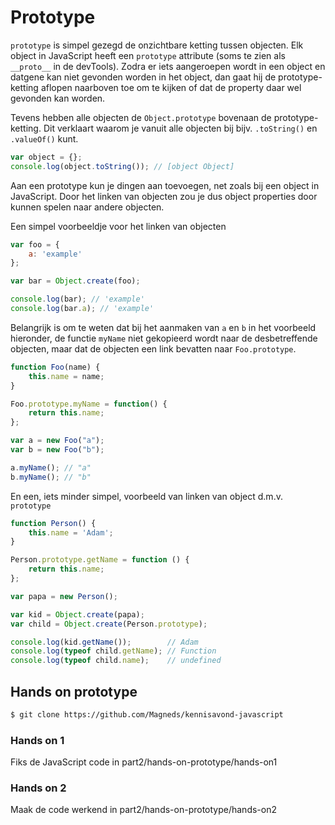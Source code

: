 # Prototype

`prototype` is simpel gezegd de onzichtbare ketting tussen objecten. Elk object in JavaScript heeft een `prototype` attribute (soms te zien als `__proto__` in de devTools). Zodra er iets aangeroepen wordt in een object en datgene kan niet gevonden worden in het object, dan gaat hij de prototype-ketting aflopen naarboven toe om te kijken of dat de property daar wel gevonden kan worden.

Tevens hebben alle objecten de `Object.prototype` bovenaan de prototype-ketting. Dit verklaart waarom je vanuit alle objecten bij bijv. `.toString()` en `.valueOf()` kunt.

```javascript
var object = {};
console.log(object.toString()); // [object Object]
```

Aan een prototype kun je dingen aan toevoegen, net zoals bij een object in JavaScript. Door het linken van objecten zou je dus object properties door kunnen spelen naar andere objecten.

Een simpel voorbeeldje voor het linken van objecten

```javascript
var foo = {
	a: 'example'
};

var bar = Object.create(foo);

console.log(bar); // 'example'
console.log(bar.a); // 'example'
```

Belangrijk is om te weten dat bij het aanmaken van `a` en `b` in het voorbeeld hieronder, de functie `myName` niet gekopieerd wordt naar de desbetreffende objecten, maar dat de objecten een link bevatten naar `Foo.prototype`.

```javascript
function Foo(name) {
    this.name = name;
}

Foo.prototype.myName = function() {
    return this.name;
};

var a = new Foo("a");
var b = new Foo("b");

a.myName(); // "a"
b.myName(); // "b"
```

En een, iets minder simpel, voorbeeld van linken van object d.m.v. `prototype`

```javascript
function Person() {
	this.name = 'Adam';
}

Person.prototype.getName = function () {
	return this.name;
};

var papa = new Person();

var kid = Object.create(papa);
var child = Object.create(Person.prototype);

console.log(kid.getName());        // Adam
console.log(typeof child.getName); // Function
console.log(typeof child.name);    // undefined
```

## Hands on prototype

```bash
$ git clone https://github.com/Magneds/kennisavond-javascript
```

### Hands on 1
Fiks de JavaScript code in part2/hands-on-prototype/hands-on1

### Hands on 2
Maak de code werkend in part2/hands-on-prototype/hands-on2

